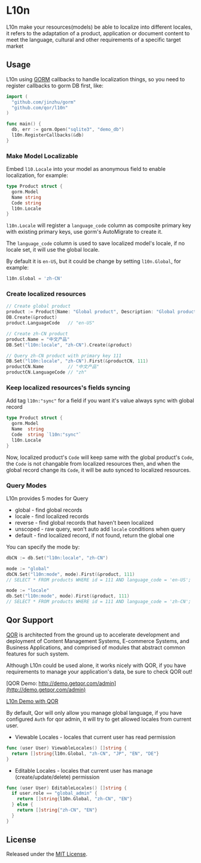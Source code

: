 # L10n

L10n make your resources(models) be able to localize into different locales, it refers to the adaptation of a product, application or document content to meet the language, cultural and other requirements of a specific target market

## Usage

L10n using [GORM](https://github.com/jinzhu/gorm) callbacks to handle localization things, so you need to register callbacks to gorm DB first, like:

```go
import (
  "github.com/jinzhu/gorm"
  "github.com/qor/l10n"
)

func main() {
  db, err := gorm.Open("sqlite3", "demo_db")
  l10n.RegisterCallbacks(&db)
}
```

### Make Model Localizable

Embed `l10.Locale` into your model as anonymous field to enable localization, for example:

```go
type Product struct {
  gorm.Model
  Name string
  Code string
  l10n.Locale
}
```

`l10n.Locale` will register a `language_code` column as composite primary key with existing primary keys, use gorm's AutoMigrate to create it.

The `language_code` column is used to save localized model's locale, if no locale set, it will use the global locale.

By default it is `en-US`, but it could be change by setting `l10n.Global`, for example:

```go
l10n.Global = 'zh-CN'
```

### Create localized resources

```go
// Create global product
product := Product{Name: "Global product", Description: "Global product description"}
DB.Create(&product)
product.LanguageCode   // "en-US"

// Create zh-CN product
product.Name = "中文产品"
DB.Set("l10n:locale", "zh-CN").Create(&product)

// Query zh-CN product with primary key 111
DB.Set("l10n:locale", "zh-CN").First(&productCN, 111)
productCN.Name         // "中文产品"
productCN.LanguageCode // "zh"
```

### Keep localized resources's fields syncing

Add tag `l10n:"sync"` for a field if you want it's value always sync with global record

```go
type Product struct {
  gorm.Model
  Name  string
  Code  string `l10n:"sync"`
  l10n.Locale
}
```

Now, localized product's `Code` will keep same with the global product's `Code`, the `Code` is not changable from localized resources then, and when the global record change its `Code`, it will be auto synced to localized resources.

### Query Modes

L10n provides 5 modes for Query

* global   - find global records
* locale   - find localized records
* reverse  - find global records that haven't been localized
* unscoped - raw query, won't auto add `locale` conditions when query
* default  - find localized record, if not found, return the global one

You can specify the mode by:

```go
dbCN := db.Set("l10n:locale", "zh-CN")

mode := "global"
dbCN.Set("l10n:mode", mode).First(&product, 111)
// SELECT * FROM products WHERE id = 111 AND language_code = 'en-US';

mode := "locale"
db.Set("l10n:mode", mode).First(&product, 111)
// SELECT * FROM products WHERE id = 111 AND language_code = 'zh-CN';
```

## Qor Support

[QOR](http://getqor.com) is architected from the ground up to accelerate development and deployment of Content Management Systems, E-commerce Systems, and Business Applications, and comprised of modules that abstract common features for such system.

Although L10n could be used alone, it works nicely with QOR, if you have requirements to manage your application's data, be sure to check QOR out!

[QOR Demo:  http://demo.getqor.com/admin](http://demo.getqor.com/admin)

[L10n Demo with QOR](http://demo.getqor.com/admin/products)

By default, Qor will only allow you manage global language, if you have configured `Auth` for qor admin, it will try to get allowed locales from current user.

* Viewable Locales - locales that current user has read permission

```go
func (user User) ViewableLocales() []string {
  return []string{l10n.Global, "zh-CN", "JP", "EN", "DE"}
}
```

* Editable Locales - locales that current user has manage (create/update/delete) permission

```go
func (user User) EditableLocales() []string {
  if user.role == "global_admin" {
    return []string{l10n.Global, "zh-CN", "EN"}
  } else {
    return []string{"zh-CN", "EN"}
  }
}
```

## License

Released under the [MIT License](http://opensource.org/licenses/MIT).
